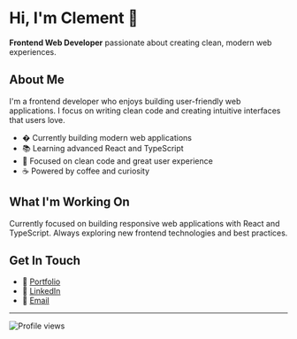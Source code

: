 # Hi, I'm Clement 👋

**Frontend Web Developer** passionate about creating clean, modern web experiences.

## About Me

I'm a frontend developer who enjoys building user-friendly web applications. I focus on writing clean code and creating intuitive interfaces that users love.

- � Currently building modern web applications
- 📚 Learning advanced React and TypeScript
- 🎯 Focused on clean code and great user experience
- ☕ Powered by coffee and curiosity

## What I'm Working On

Currently focused on building responsive web applications with React and TypeScript. Always exploring new frontend technologies and best practices.

## Get In Touch

- 💼 [Portfolio](https://clement-portfolio.dev)
- 💼 [LinkedIn](https://linkedin.com/in/clement-dev)
- 📧 [Email](mailto:clement@example.com)

---

![Profile views](https://komarev.com/ghpvc/?username=Clement&color=blue)
